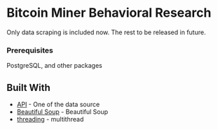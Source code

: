 # Bitcoin Miner Behavioral Research

Only data scraping is included now. The rest to be released in future. 

### Prerequisites

PostgreSQL, and other packages 


## Built With

* [API](https://blockchain.info/) - One of the data source
* [Beautiful Soup](https://www.crummy.com/software/BeautifulSoup/bs4/doc/) - Beautiful Soup
* [threading](https://docs.python.org/3/library/threading.html) - multithread
